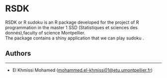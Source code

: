 # RSDK
RSDK or R sudoku is an R package developed for the project of R programmation in the master 1 SSD (Statistiques et sciences des donnés),faculty of science Montpellier.  
The package contains a shiny application that we can play sudoku .

## Authors

---
+ El Khmissi Mohamed (mohammed.el-khmissi01@etu.umontpellier.fr)




